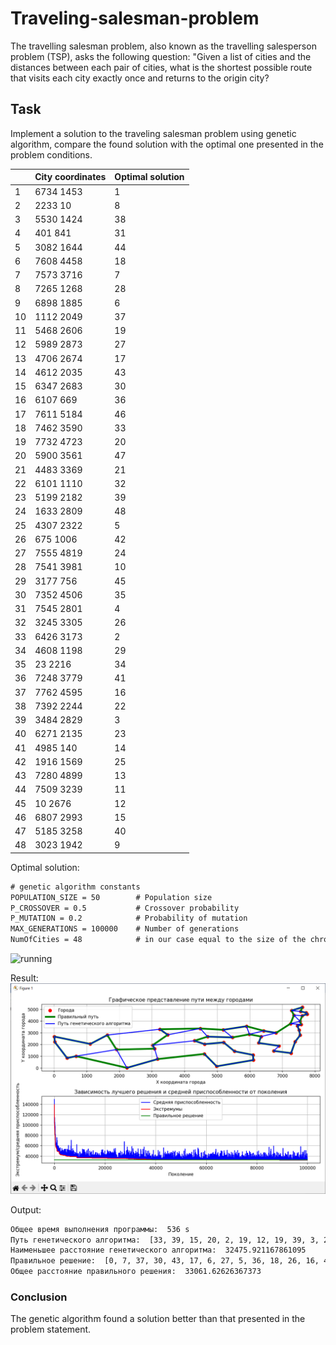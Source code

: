 # Traveling-salesman-problem

The travelling salesman problem, also known as the travelling salesperson problem (TSP), asks the following question: "Given a list of cities and the distances between each pair of cities, what is the shortest possible route that visits each city exactly once and returns to the origin city?  

## Task

Implement a solution to the traveling salesman problem using genetic algorithm, compare the found solution with the optimal one presented in the problem conditions.  

|    | City coordinates | Optimal solution |
| -- | ---------------- | ---------------- |
| 1  | 6734 1453        | 1                |
| 2  | 2233 10          | 8                |
| 3  | 5530 1424        | 38               |
| 4  | 401 841          | 31               |
| 5  | 3082 1644        | 44               |
| 6  | 7608 4458        | 18               |
| 7  | 7573 3716        | 7                |
| 8  | 7265 1268        | 28               |
| 9  | 6898 1885        | 6                |
| 10 | 1112 2049        | 37               |
| 11 | 5468 2606        | 19               |
| 12 | 5989 2873        | 27               |
| 13 | 4706 2674        | 17               |
| 14 | 4612 2035        | 43               |
| 15 | 6347 2683        | 30               |
| 16 | 6107 669         | 36               |
| 17 | 7611 5184        | 46               |
| 18 | 7462 3590        | 33               |
| 19 | 7732 4723        | 20               |
| 20 | 5900 3561        | 47               |
| 21 | 4483 3369        | 21               |
| 22 | 6101 1110        | 32               |
| 23 | 5199 2182        | 39               |
| 24 | 1633 2809        | 48               |
| 25 | 4307 2322        | 5                |
| 26 | 675 1006         | 42               |
| 27 | 7555 4819        | 24               |
| 28 | 7541 3981        | 10               |
| 29 | 3177 756         | 45               |
| 30 | 7352 4506        | 35               |
| 31 | 7545 2801        | 4                |
| 32 | 3245 3305        | 26               |
| 33 | 6426 3173        | 2                |
| 34 | 4608 1198        | 29               |
| 35 | 23 2216          | 34               |
| 36 | 7248 3779        | 41               |
| 37 | 7762 4595        | 16               |
| 38 | 7392 2244        | 22               |
| 39 | 3484 2829        | 3                |
| 40 | 6271 2135        | 23               |
| 41 | 4985 140         | 14               |
| 42 | 1916 1569        | 25               |
| 43 | 7280 4899        | 13               |
| 44 | 7509 3239        | 11               |
| 45 | 10 2676          | 12               |
| 46 | 6807 2993        | 15               |
| 47 | 5185 3258        | 40               |
| 48 | 3023 1942        | 9                |

Optimal solution:

```txt
# genetic algorithm constants
POPULATION_SIZE = 50        # Population size
P_CROSSOVER = 0.5           # Crossover probability
P_MUTATION = 0.2            # Probability of mutation
MAX_GENERATIONS = 100000    # Number of generations
NumOfCities = 48            # in our case equal to the size of the chromosome
```

![running](resources/running.gif)  

Result:  
![result](resources/result.png)  

Output:  

```txt
Общее время выполнения программы:  536 s
Путь генетического алгоритма:  [33, 39, 15, 20, 2, 19, 12, 19, 39, 3, 21, 1, 30, 17, 1, 22, 29, 5, 14, 18, 22, 13, 7, 5, 23, 10, 5, 13, 19, 5, 15, 4, 0, 2, 11, 8, 11, 3, 1, 6, 4, 4, 0, 3, 1, 1, 1, 0]
Наименьшее расстояние генетического алгоритма:  32475.921167861095
Правильное решение:  [0, 7, 37, 30, 43, 17, 6, 27, 5, 36, 18, 26, 16, 42, 29, 35, 45, 32, 19, 46, 20, 31, 38, 47, 4, 41, 23, 9, 44, 34, 3, 25, 1, 28, 33, 40, 15, 21, 2, 22, 13, 24, 12, 10, 11, 14, 39, 8]
Общее расстояние правильного решения:  33061.62626367373

```

### Conclusion

The genetic algorithm found a solution better than that presented in the problem statement.  
